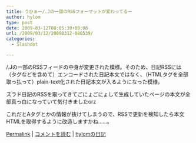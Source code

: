 ```yaml
---
title: うひぁー/.Jの一部のRSSフォーマットが変わってるー
author: hylom
type: post
date: 2009-03-12T08:05:39+00:00
url: /2009/03/12/20090312-080539/
categories:
  - Slashdot

---
```

/.Jの一部のRSSフィードの中身が変更された模様。そのため、日記RSSには（タグなどを含めて）エンコードされた日記本文ではなく、（HTMLタグを全部取っ払って）plain-text化された日記本文が入るようになった模様。

スラド日記のRSSを取ってきてごにょごにょして生成していたページの本文が全部真っ白になっていて気付きましたorz

これだとAタグとかの情報が抜けてしまうので、RSSで更新を検知したら本文HTMLを取得するように改造しますかね……。

  [Permalink][1] |   [コメントを読む][2] |   [hylomの日記][3]

 [1]: http://slashdot.jp/~hylom/journal/469955
 [2]: http://slashdot.jp/~hylom/journal/469955#acomments
 [3]: http://slashdot.jp/~hylom/journal/
